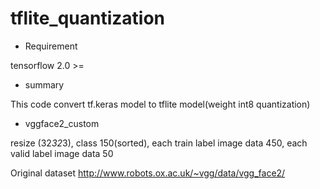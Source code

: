 # tflite_quantization

- Requirement

tensorflow 2.0 >=

- summary

This code convert tf.keras model to tflite model(weight int8 quantization)

- vggface2_custom

resize (32*32*3), class 150(sorted), each train label image data 450, each valid label image data 50

Original dataset http://www.robots.ox.ac.uk/~vgg/data/vgg_face2/
